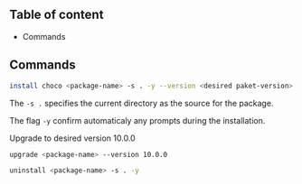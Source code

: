 ## Table of content
* Commands


## Commands

```bash
install choco <package-name> -s . -y --version <desired paket-version>
```

The `-s .` specifies the current directory as the source for the package.

The flag `-y` confirm automaticaly any prompts during the installation.

Upgrade to desired version 10.0.0

```bash
upgrade <package-name> --version 10.0.0
```


```bash
uninstall <package-name> -s . -y
```
